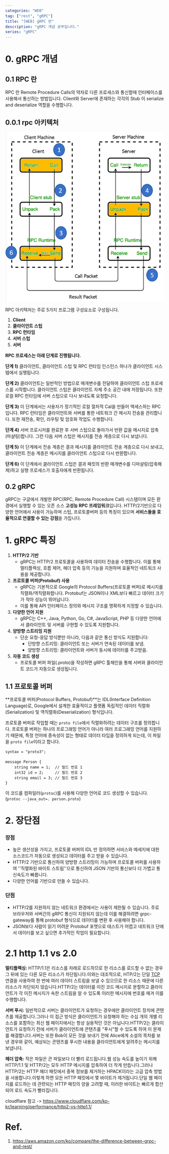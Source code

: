 ```yaml
---
categories: "WEB"
tag: ["rest", "gRPC"]
title: "[WEB] gRPC 란"
description: "gRPC 개념 공부입니다."
series: "gRPC"
---
```


# 0. gRPC 개념

## 0.1 RPC 란 

RPC 란 Remote Procedure Calls의 약자로 다른 프로세스와 통신할때 인터페이스를 사용해서 통신하는 방법입니다. Client와 Server에 존재하는 각각의 Stub 이 serialize and deserialize 역할을 수행합니다.

## 0.0.1 rpc 아키텍처

![img.png](https://github.com/ChangguHan/grpc-sample/raw/master/images/img_4.png)

RPC 아키텍처는 주로 5가지 프로그램 구성요소로 구성됩니다.

1. **Client**
2. **클라이언트 스텁**
3. **RPC 런타임**
4. **서버 스텁**
5. **서버**

**RPC 프로세스는 아래 단계로 진행됩니다.**

**단계 1)** 클라이언트, 클라이언트 스텁 및 RPC 런타임 인스턴스 하나가 클라이언트 시스템에서 실행됩니다.

**단계 2)** 클라이언트는 일반적인 방법으로 매개변수를 전달하여 클라이언트 스텁 프로세스를 시작합니다. 클라이언트 스텁은 클라이언트 자체 주소 공간 내에 저장됩니다. 또한 로컬 RPC 런타임에 서버 스텁으로 다시 보내도록 요청합니다.

**단계 3)** 이 단계에서는 사용자가 정기적인 로컬 절차적 Cal을 만들어 액세스하는 RPC입니다. RPC 런타임은 클라이언트와 서버를 통한 네트워크 간 메시지 전송을 관리합니다. 또한 재전송, 확인, 라우팅 및 암호화 작업도 수행합니다.

**단계 4)** 서버 프로시저를 완료한 후 서버 스텁으로 돌아가서 반환 값을 메시지로 압축(마샬링)합니다. 그런 다음 서버 스텁은 메시지를 전송 계층으로 다시 보냅니다.

**단계 5)** 이 단계에서 전송 계층은 결과 메시지를 클라이언트 전송 계층으로 다시 보내고, 클라이언트 전송 계층은 메시지를 클라이언트 스텁으로 다시 반환합니다.

**단계 6)** 이 단계에서 클라이언트 스텁은 결과 패킷의 반환 매개변수를 디마샬링(압축해제)하고 실행 프로세스가 호출자에게 반환됩니다.

## 0.2 gRPC

gRPC는 구글에서 개발한 RPC(RPC, Remote Procedure Call) 시스템이며 모든 환경에서 실행할 수 있는 오픈 소스 **고성능 RPC 프레임워크**입니다. HTTP/2기반으로 다양한 언어에서 사용이 가능하며 스텁, 프로토콜버퍼 등의 특징이 있으며 **서비스들을 효율적으로 연결할 수 있는 강점**을 가집니다.

# 1. gRPC 특징

1. **HTTP/2 기반**
   - gRPC는 HTTP/2 프로토콜을 사용하여 데이터 전송을 수행합니다. 이를 통해 멀티플렉싱, 흐름 제어, 헤더 압축 등의 기능을 지원하며 효율적인 네트워크 사용을 제공합니다.
2. **프로토콜 버퍼(Protobuf) 사용**
   - gRPC는 기본적으로 Google의 Protocol Buffers(프로토콜 버퍼)로 메시지를 직렬화/역직렬화합니다. Protobuf는 JSON이나 XML보다 빠르고 데이터 크기가 작아 성능이 뛰어납니다.
   - 이를 통해 API 인터페이스 정의와 메시지 구조를 명확하게 지정할 수 있습니다.
3. **다양한 언어 지원**
   - gRPC는 C++, Java, Python, Go, C#, JavaScript, PHP 등 다양한 언어에서 클라이언트 및 서버를 구현할 수 있도록 지원합니다.
4. **양방향 스트리밍 지원**
   - 단순 요청-응답 방식뿐만 아니라, 다음과 같은 통신 방식도 지원합니다:
     - 단방향 스트리밍: 클라이언트 또는 서버가 연속된 데이터를 보냄.
     - 양방향 스트리밍: 클라이언트와 서버가 동시에 데이터를 주고받음.
5. **자동 코드 생성**
   - 프로토콜 버퍼 파일(.proto)을 작성하면 gRPC 툴체인을 통해 서버와 클라이언트 코드가 자동으로 생성됩니다.

## 1.1 프로토콜 버퍼

**프로토콜 버퍼(Protocol Buffers, Protobuf)**는 IDL(Interface Definition Language)로, Google에서 설계한 효율적이고 플랫폼 독립적인 데이터 직렬화(Serialization) 및 역직렬화(Deserialization) 형식입니다.

프로토콜 버퍼로 작업할 때는 `proto file`에서 직렬화하려는 데이터 구조를 정의합니다. 프로토콜 버퍼는 하나의 프로그래밍 언어가 아니라 여러 프로그래밍 언어를 지원하기 때문에, 특정 언어에 종속성이 없는 형태로 데이터 타입을 정의하게 되는데, 이 파일을 `proto file`이라고 합니다.

```
syntax = "proto3";

message Person {
    string name = 1;  // 필드 번호 1
    int32 id = 2;     // 필드 번호 2
    string email = 3; // 필드 번호 3
}

```

이 코드를 컴파일러(`protoc`)를 사용해 다양한 언어로 코드 생성할 수 있습니다.  (`protoc --java_out=. person.proto`)

# 2. 장단점

### 장점

- 높은 생산성을 가지고, 프로토콜 버퍼의 IDL 만 정의하면 서비스와 메세지에 대한 소스코드가 자동으로 생성되고 데이터를 주고 받을 수 있습니다.
- HTTP/2 기반으로 통신하여 양방향 스트리밍이 가능하며 프로토콜 버퍼를 사용하여 ''직렬화된 바이트 스트림''으로 통신하여 JSON 기반의 통신보다 더 가볍고 통신속도가 빠릅니다.
- 다양한 언어를 기반으로 만들 수 있습니다.

### 단점

- HTTP/2를 지원하지 않는 네트워크 환경에서는 사용이 제한될 수 있습니다. 주로 브라우저와 서버간의 gRPC 통신이 지원되지 않는데 이를 해결하려면 grpc-gateway를 통해 protobuf 형식으로 데이터를 변환 후 사용해야 합니다.
- JSON보다 사람이 읽기 어려운 Protobuf 포맷으로 테스트가 어렵고 네트워크 단에서 데이터를 보고 싶으면 추가적인 작업이 필요합니다.

# 2.1 http 1.1 vs 2.0

**멀티플렉싱:** HTTP/1.1은 리소스를 차례로 로드하므로 한 리소스를 로드할 수 없는 경우 그 뒤에 있는 다른 모든 리소스가 차단됩니다.이와는 대조적으로, HTP/2는 단일 [TCP](https://www.cloudflare.com/learning/ddos/glossary/tcp-ip/) 연결을 사용하여 한 번에 여러 데이터 스트림을 보낼 수 있으므로 한 리소스 때문에 다른 리소스가 차단되지 않습니다.HTTP/2는 데이터를 이진 코드 메시지로 분할하고 클라이언트가 각 이진 메시지가 속한 스트림을 알 수 있도록 이러한 메시지에 번호를 매겨 이를 수행합니다.

**서버 푸시:** 일반적으로 서버는 클라이언트가 요청하는 경우에만 클라이언트 장치에 콘텐츠를 제공합니다.그러나 이 접근 방식은 클라이언트가 요청해야 하는 수십 개의 개별 리소스를 포함하는 최신 웹 페이지에서는 항상 실용적인 것은 아닙니다.HTTP/2는 클라이언트가 요청하기 전에 서버가 클라이언트에 콘텐츠를 "푸시"할 수 있도록 하여 이 문제를 해결합니다.서버는 또한 Bob이 모든 것을 보내기 전에 Alice에게 소설의 목차를 보낸 경우와 같이, 예상되는 콘텐츠를 푸시한 내용을 클라이언트에게 알려주는 메시지를 보냅니다.

**헤더 압축:** 작은 파일은 큰 파일보다 더 빨리 로드됩니다.웹 성능 속도를 높이기 위해 HTTP/1.1 및 HTTP/2는 모두 HTTP 메시지를 압축하여 더 작게 만듭니다.그러나 HTTP/2는 HTTP 헤더 패킷에서 중복 정보를 제거하는 HPACK이라는 고급 압축 방법을 사용합니다.이렇게 하면 모든 HTTP 패킷에서 몇 바이트가 제거됩니다.단일 웹 페이지를 로드하는 데 관련되는 HTTP 패킷의 양을 고려할 때, 이러한 바이트는 빠르게 합산되어 로드 속도가 빨라집니다.

cloudflare 참고 -> https://www.cloudflare.com/ko-kr/learning/performance/http2-vs-http1.1/



# Ref.

1. https://aws.amazon.com/ko/compare/the-difference-between-grpc-and-rest/
